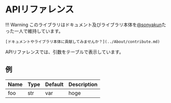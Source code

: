 # APIリファレンス
!!! Warning
    このライブラリはドキュメント及びライブラリ本体を[@sonyakun](https://github.com/sonyakun)たった一人で維持しています。

    [ドキュメントやライブラリ本体に貢献してみませんか？](../About/contribute.md)

APIリファレンスでは、引数をテーブルで表示しています。

## 例
| Name | Type | Default | Description |
| - | - | - | - |
| foo | str | var | hoge |